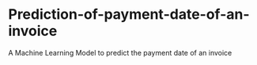 # Prediction-of-payment-date-of-an-invoice
A Machine Learning Model to predict the payment date of an invoice
